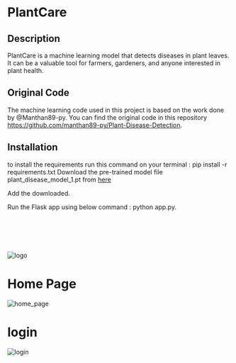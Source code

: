 # PlantCare

## Description
PlantCare is a machine learning model that detects diseases in plant leaves. It can be a valuable tool for farmers, gardeners, and anyone interested in plant health.

## Original Code
The machine learning code used in this project is based on the work done by @Manthan89-py. You can find the original code in this repository https://github.com/manthan89-py/Plant-Disease-Detection.

## Installation
to install the requirements run this command on your terminal : pip install -r requirements.txt
Download the pre-trained model file plant_disease_model_1.pt from [here](https://drive.google.com/drive/folders/1ewJWAiduGuld_9oGSrTuLumg9y62qS6A)

Add the downloaded.

Run the Flask app using below command : python app.py.
<!DOCTYPE svg PUBLIC "-//W3C//DTD SVG 1.1//EN" "http://www.w3.org/Graphics/SVG/1.1/DTD/svg11.dtd">

<!-- Uploaded to: SVG Repo, www.svgrepo.com, Transformed by: SVG Repo Mixer Tools -->
<svg width="64px" height="64px" viewBox="0 0 24 24" fill="none" xmlns="http://www.w3.org/2000/svg" transform="rotate(45)matrix(1, 0, 0, 1, 0, 0)" stroke="#00000">

<g id="SVGRepo_bgCarrier" stroke-width="0"/>

<g id="SVGRepo_tracerCarrier" stroke-linecap="round" stroke-linejoin="round" stroke="" stroke-width="0.144"/>

<g id="SVGRepo_iconCarrier"> <path d="M11.25 2.08258C11.0066 2.13684 10.7675 2.21782 10.5371 2.32554C6.55332 4.18758 4 9.39452 4 13.8567C4 18.0967 7.18341 21.5798 11.25 21.9647V2.08258Z" fill="#198754"/> <path d="M12.75 21.9647C16.8166 21.5798 20 18.0967 20 13.8567C20 13.4507 19.9789 13.0385 19.9374 12.6232L12.75 19.8106V21.9647Z" fill="#198754"/> <path d="M18.2597 7.17964C17.8707 6.45482 17.4222 5.76815 16.92 5.14068L12.75 9.31065V12.6893L18.2597 7.17964Z" fill="#198754"/> <path d="M15.9084 4.03088C15.1732 3.32565 14.3538 2.74195 13.4629 2.32554C13.2325 2.21782 12.9934 2.13684 12.75 2.08258V7.18933L15.9084 4.03088Z" fill="#198754"/> <path d="M18.9364 8.62421L12.75 14.8106V17.6893L19.5 10.9393L19.6319 10.8074C19.458 10.0697 19.2246 9.33633 18.9364 8.62421Z" fill="#198754"/> </g>

</svg>![logo](https://github.com/CODINATA/PlantCare/assets/115686926/3c06e9dc-6650-4911-8aa9-ffa3b6638a72)
 # Home Page
![home_page](https://github.com/CODINATA/PlantCare/assets/115686926/196f9e45-2267-4e7c-afbd-64fcfebda25e)

# login
![login](https://github.com/CODINATA/PlantCare/assets/115686926/1346b9c4-17a2-474f-8642-d3210ac471be)
